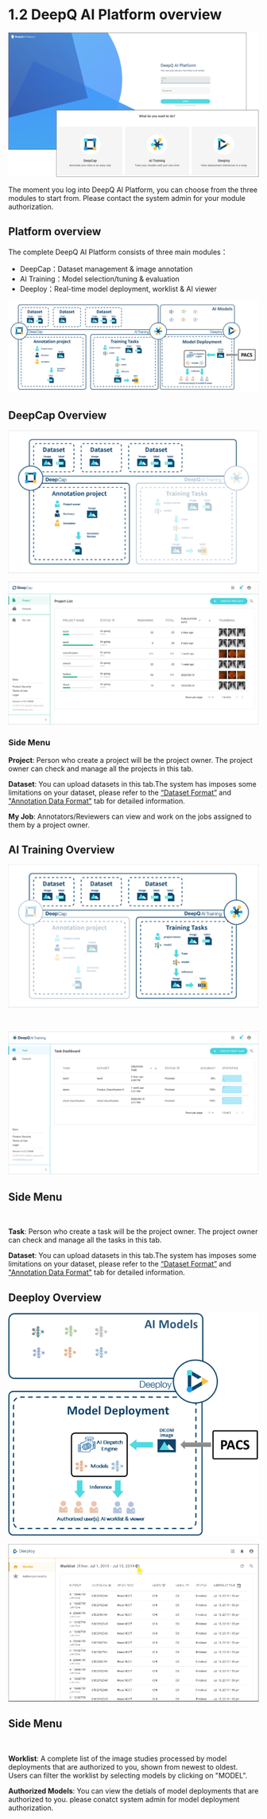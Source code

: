 # 1.2 DeepQ AI Platform overview

![](<../.gitbook/assets/image (216) (1).png>)

The moment you log into DeepQ AI Platform, you can choose from the three modules to start from. Please contact the system admin for your module authorization.

## Platform overview

The complete DeepQ AI Platform consists of three main modules：

* DeepCap：Dataset management & image annotation
* AI Training：Model selection/tuning & evaluation
* Deeploy：Real-time model deployment, worklist & AI viewer&#x20;

![The complete DeeQ AI Platform](<../.gitbook/assets/image (221) (1).png>)

## DeepCap Overview

![](../.gitbook/assets/1-2.1-300009.png)

![](../.gitbook/assets/1-2.1-300003.png)

### Side Menu

**Project**: Person who create a project will be the project owner. The project owner can check and manage all the projects in this tab.

**Dataset**: You can upload datasets in this tab.The system has imposes some limitations on your dataset, please refer to the [“Dataset Format”](https://app.gitbook.com/s/-LRpbrznmSNshCiwmSTG-3251841457/dataset/upload-dataset) and[ "Annotation Data Format"](https://app.gitbook.com/s/-LRpbrznmSNshCiwmSTG-3251841457/dataset/annotation-data-formats) tab for detailed information.

**My Job**: Annotators/Reviewers can view and work on the jobs assigned to them by a project owner.

## AI Training Overview

![](../.gitbook/assets/1-2.1-300008.png)

​

![](../.gitbook/assets/1-2.1-300002.png)

## Side Menu <a href="#side-menu" id="side-menu"></a>

‌

**Task**: Person who create a task will be the project owner. The project owner can check and manage all the tasks in this tab.‌

**Dataset**: You can upload datasets in this tab.The system has imposes some limitations on your dataset, please refer to the [“Dataset Format”](https://app.gitbook.com/s/-LRpbrznmSNshCiwmSTG-3251841457/dataset/upload-dataset) and ["Annotation Data Format"](https://app.gitbook.com/s/-LRpbrznmSNshCiwmSTG-3251841457/dataset/annotation-data-formats) tab for detailed information.

## Deeploy Overview

![](<../.gitbook/assets/image (68) (1) (1).png>)

![](<../.gitbook/assets/image (220).png>)

## Side Menu <a href="#side-menu" id="side-menu"></a>

‌

**Worklist**: A complete list of the image studies processed by model deployments that are authorized to you, shown from newest to oldest. Users can filter the worklist by selecting models by clicking on "MODEL".

**Authorized Models**: You can view the detials of model deployments that are authorized to you. please conatct system admin for model deployment authorization.
